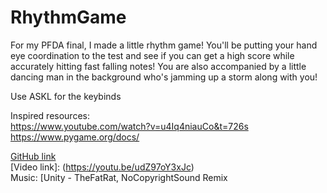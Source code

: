 # RhythmGame

For my PFDA final, I made a little rhythm game! You'll be putting your hand eye coordination to the test and see if you can get a high score while accurately hitting fast falling notes! You are also accompanied by a little dancing man in the background who's jamming up a storm along with you! 

Use ASKL for the keybinds

Inspired resources:  <br/>
https://www.youtube.com/watch?v=u4Iq4niauCo&t=726s <br/>
https://www.pygame.org/docs/ <br/>

[GitHub link](https://github.com/z3nnii/RhythmGame)  <br/>
[Video link]: (https://youtu.be/udZ97oY3xJc)  <br/>
Music: [Unity - TheFatRat, NoCopyrightSound Remix 

